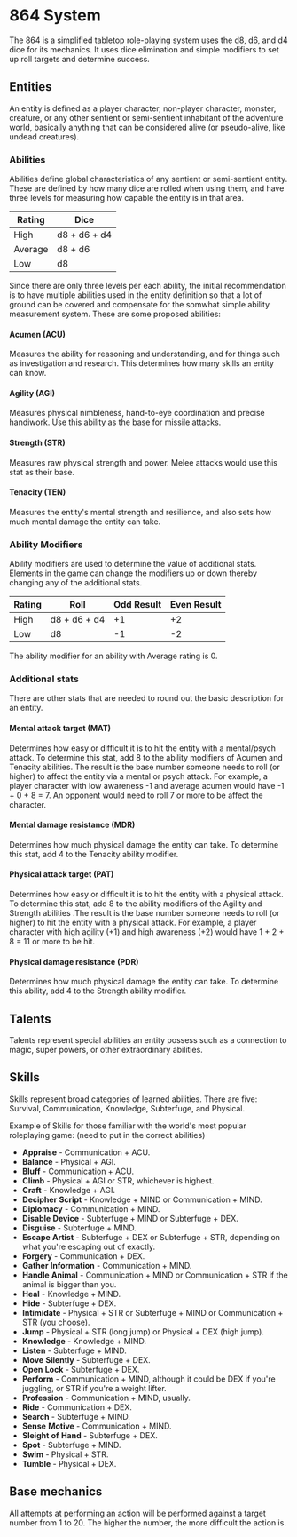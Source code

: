 # 864 System
The 864 is a simplified tabletop role-playing system uses the d8, d6, and d4 dice for its mechanics. It uses dice elimination and simple modifiers to set up roll targets and determine success.

## Entities
An entity is defined as a player character, non-player character, monster, creature, or any other sentient or semi-sentient inhabitant of the adventure world, basically anything that can be considered alive (or pseudo-alive, like undead creatures).

### Abilities
Abilities define global characteristics of any sentient or semi-sentient entity. These are defined by how many dice are rolled when using them, and have three levels for measuring how capable the entity is in that area.

| Rating  | Dice         |
|---------|--------------|
| High    | d8 + d6 + d4 |
| Average | d8 + d6      |
| Low     | d8           |

Since there are only three levels per each ability, the initial recommendation is to have multiple abilities used in the entity definition so that a lot of ground can be covered and compensate for the somwhat simple ability measurement system. These are some proposed abilities:

#### Acumen (ACU)
Measures the ability for reasoning and understanding, and for things such as investigation and research. This determines how many skills an entity can know.

#### Agility (AGI)
Measures physical nimbleness, hand-to-eye coordination and precise handiwork. Use this ability as the base for missile attacks.

#### Strength (STR)
Measures raw physical strength and power. Melee attacks would use this stat as their base.

#### Tenacity (TEN)

Measures the entity's mental strength and resilience, and also sets how much mental damage the entity can take.

### Ability Modifiers

Ability modifiers are used to determine the value of additional stats. Elements in the game can change the modifiers up or down thereby changing any of the additional stats. 

| Rating | Roll         | Odd Result | Even Result |
| ------ | ------------ | ---------- | ----------- |
| High   | d8 + d6 + d4 | +1         | +2          |
| Low    | d8           | -1         | -2          |

The ability modifier for an ability with Average rating is 0.

### Additional stats

There are other stats that are needed to round out the basic description for an entity.

#### Mental attack target (MAT)
Determines how easy or difficult it is to hit the entity with a mental/psych attack. To determine this stat, add 8 to the ability modifiers of Acumen and Tenacity abilities. The result is the base number someone needs to roll (or higher) to affect the entity via a mental or psych attack. For example, a player character with low awareness -1 and average acumen would have -1 + 0 + 8 = 7. An opponent would need to roll 7 or more to be affect the character.

#### Mental damage resistance (MDR)
Determines how much physical damage the entity can take. To determine this stat, add 4 to the Tenacity ability modifier.

#### Physical attack target (PAT)
Determines how easy or difficult it is to hit the entity with a physical attack. To determine this stat, add 8 to the ability modifiers of the Agility and Strength abilities .The result is the base number someone needs to roll (or higher) to hit the entity with a physical attack. For example, a player character with high agility (+1) and high awareness (+2) would have 1 + 2 + 8 = 11 or more to be hit.

#### Physical damage resistance (PDR)
Determines how much physical damage the entity can take. To determine this ability, add 4 to the Strength ability modifier.

## Talents

Talents represent special abilities an entity possess such as a connection to magic, super powers, or other extraordinary abilities.

## Skills

Skills represent broad categories of learned abilities. There are five: Survival, Communication, Knowledge, Subterfuge, and Physical.

Example of Skills for those familiar with the world's most popular roleplaying game: (need to put in the correct abilities)

- **Appraise** - Communication + ACU.
- **Balance** - Physical + AGI.
- **Bluff** - Communication + ACU.
- **Climb** - Physical + AGI or STR, whichever is highest.
- **Craft** - Knowledge + AGI.
- **Decipher** **Script** - Knowledge + MIND or Communication + MIND.
- **Diplomacy** - Communication + MIND.
- **Disable** **Device** - Subterfuge + MIND or Subterfuge + DEX.
- **Disguise** - Subterfuge + MIND.
- **Escape** **Artist** - Subterfuge + DEX or Subterfuge + STR, depending on what you're escaping out of exactly.
- **Forgery** - Communication + DEX.
- **Gather** **Information** - Communication + MIND.
- **Handle** **Animal** - Communication + MIND or Communication + STR if the animal is bigger than you.
- **Heal** - Knowledge + MIND.
- **Hide** - Subterfuge + DEX.
- **Intimidate** - Physical + STR or Subterfuge + MIND or Communication + STR (you choose).
- **Jump** - Physical + STR (long jump) or Physical + DEX (high jump).
- **Knowledge** - Knowledge + MIND.
- **Listen** - Subterfuge + MIND.
- **Move** **Silently** - Subterfuge + DEX.
- **Open** **Lock** - Subterfuge + DEX.
- **Perform** - Communication + MIND, although it could be DEX if you're juggling, or STR if you're a weight lifter.
- **Profession** - Communication + MIND, usually.
- **Ride** - Communication + DEX.
- **Search** - Subterfuge + MIND.
- **Sense** **Motive** - Communication + MIND.
- **Sleight** **of** **Hand** - Subterfuge + DEX.
- **Spot** - Subterfuge + MIND.
- **Swim** - Physical + STR.
- **Tumble** - Physical + DEX.

## Base mechanics

All attempts at performing an action will be performed against a target number from 1 to 20. The higher the number, the more difficult the action is.
